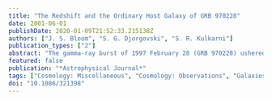 ```yaml
---
title: "The Redshift and the Ordinary Host Galaxy of GRB 970228"
date: 2001-06-01
publishDate: 2020-01-09T21:52:33.215138Z
authors: ["J. S. Bloom", "S. G. Djorgovski", "S. R. Kulkarni"]
publication_types: ["2"]
abstract: "The gamma-ray burst of 1997 February 28 (GRB 970228) ushered in the discovery of the afterglow phenomenon. Despite intense study of the nearby galaxy, however, the nature of this galaxy and the distance to the burst eluded the community. Here we present the measurement of the redshift of the galaxy, the putative host galaxy of GRB 970228, and, based on its spectroscopic and photometric properties, identify the galaxy as a subluminous but otherwise normal galaxy at redshift z=0.695 undergoing a modest level of star formation. At this redshift, the GRB released an isotropic-equivalent energy of (1.4+/-0.3)×10$^52$ ergs (20-2000 keV rest frame). We find no evidence that the host is significantly bluer or is forming stars more vigorously than the general field population. In fact, by all accounts in our analysis (color- magnitude, magnitude-radius, star formation rate, and Balmer- break amplitude), the host properties appear typical for faint blue field galaxies at comparable redshifts. Partially based on the observations obtained at the W. M. Keck Observatory, which is operated by the California Association for Research in Astronomy, a scientific partnership among California Institute of Technology, the University of California, and the National Aeronautics and Space Administration."
featured: false
publication: "*Astrophysical Journal*"
tags: ["Cosmology: Miscellaneous", "Cosmology: Observations", "Galaxies: Dwarf", "Gamma Rays: Bursts", "Astrophysics"]
doi: "10.1086/321398"
---
```


